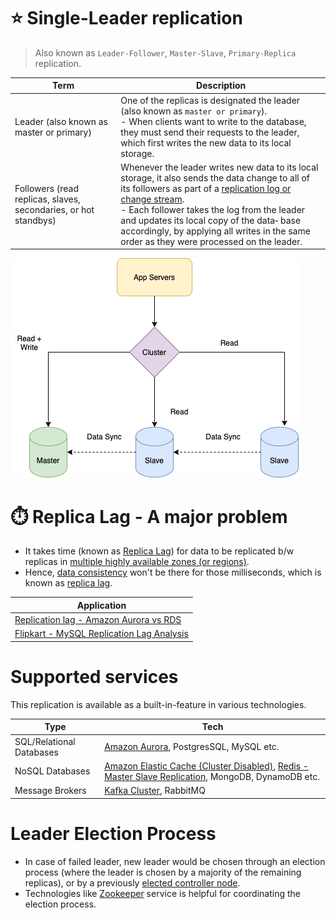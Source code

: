 # :star: Single-Leader replication

> Also known as `Leader-Follower`, `Master-Slave`, `Primary-Replica` replication.

| Term                                                            | Description                                                                                                                                                                                                                                                                                                                                                                                                                                         |
|-----------------------------------------------------------------|-----------------------------------------------------------------------------------------------------------------------------------------------------------------------------------------------------------------------------------------------------------------------------------------------------------------------------------------------------------------------------------------------------------------------------------------------------|
| Leader (also known as master or primary)                        | One of the replicas is designated the leader (also known as `master or primary`). <br/>- When clients want to write to the database, they must send their requests to the leader, which first writes the new data to its local storage.                                                                                                                                                                                                             |
| Followers (read replicas, slaves, secondaries, or hot standbys) | Whenever the leader writes new data to its local storage, it also sends the data change to all of its followers as part of a [replication log or change stream](https://www.stitchdata.com/docs/replication/replication-methods/log-based-incremental). <br/>- Each follower takes the log from the leader and updates its local copy of the data‐ base accordingly, by applying all writes in the same order as they were processed on the leader. |

![](assets/Leader-Follow-Replication.drawio.png)

# :stopwatch: Replica Lag - A major problem
- It takes time (known as [Replica Lag](https://cloud.google.com/sql/docs/mysql/replication/replication-lag)) for data to be replicated b/w replicas in [multiple highly available zones (or regions)](../../../2_AWSServices/AWS-Global-Architecture-Region-AZ.md).
- Hence, [data consistency](Readme.md) won't be there for those milliseconds, which is known as [replica lag](https://cloud.google.com/sql/docs/mysql/replication/replication-lag).

| Application                                                                                                                        |
|------------------------------------------------------------------------------------------------------------------------------------|
| [Replication lag - Amazon Aurora vs RDS](../../../2_AWSServices/6_DatabaseServices/AmazonRDS/AmazonAuroraVsOtherDBEngines.md) |
| [Flipkart - MySQL Replication Lag Analysis](../../../1_TechStacksRealApps/FlipkartMySQLReplicationLagAnalysis/Readme.md)  |

# Supported services

This replication is available as a built-in-feature in various technologies.

| Type                     | Tech                                                                                                                                                                                                                                                 |
|--------------------------|------------------------------------------------------------------------------------------------------------------------------------------------------------------------------------------------------------------------------------------------------|
| SQL/Relational Databases | [Amazon Aurora](../../../2_AWSServices/6_DatabaseServices/AmazonRDS/AmazonAurora/Readme.md), PostgresSQL, MySQL etc.                                                                                                                            |
| NoSQL Databases          | [Amazon Elastic Cache (Cluster Disabled)](../../../2_AWSServices/6_DatabaseServices/AmazonElasticCache/ClusterMode.md), [Redis - Master Slave Replication](../../In-Memory-DB/Redis/RedisLeaderFollowReplication.md), MongoDB, DynamoDB etc. |
| Message Brokers          | [Kafka Cluster](../../../7_MessageBrokers/Kafka/Readme.md), RabbitMQ                                                                                                                                                                                 |

# Leader Election Process
- In case of failed leader, new leader would be chosen through an election process (where the leader is chosen by a majority of the remaining replicas), or by a previously [elected controller node](../../../10_ClusterCoordinationServices/ControllerNode.md).
- Technologies like [Zookeeper](../../../10_ClusterCoordinationServices/ApacheZookeeper.md) service is helpful for coordinating the election process.